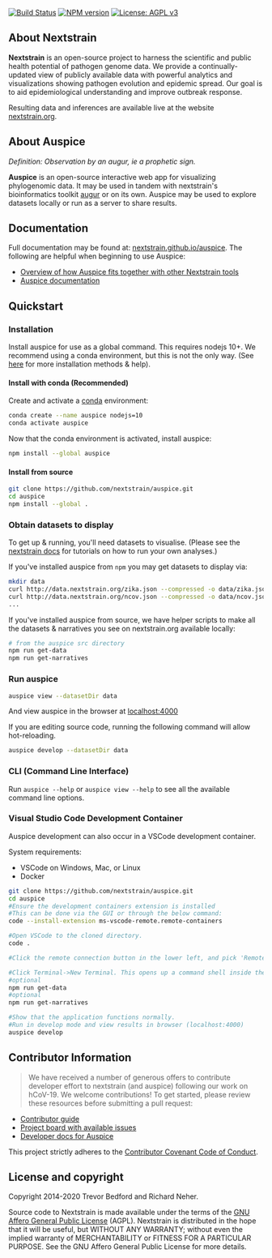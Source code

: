 [![Build Status](https://travis-ci.com/nextstrain/auspice.svg?branch=master)](https://travis-ci.com/nextstrain/auspice)
[![NPM version](https://img.shields.io/npm/v/auspice.svg?style=flat)](https://www.npmjs.com/package/auspice)
[![License: AGPL v3](https://img.shields.io/badge/License-AGPL%20v3-blue.svg)](https://www.gnu.org/licenses/agpl-3.0)

## About Nextstrain

**Nextstrain** is an open-source project to harness the scientific and public health potential of pathogen genome data.
We provide a continually-updated view of publicly available data with powerful analytics and visualizations showing pathogen evolution and epidemic spread.
Our goal is to aid epidemiological understanding and improve outbreak response.

Resulting data and inferences are available live at the website [nextstrain.org](https://nextstrain.org).

## About Auspice

*Definition: Observation by an augur, ie a prophetic sign.*

**Auspice** is an open-source interactive web app for visualizing phylogenomic data.
It may be used in tandem with nextstrain's bioinformatics toolkit [augur](https://github.com/nextstrain/augur) or on its own.
Auspice may be used to explore datasets locally or run as a server to share results.

## Documentation

Full documentation may be found at: [nextstrain.github.io/auspice](https://nextstrain.github.io/auspice).
The following are helpful when beginning to use Auspice:

* [Overview of how Auspice fits together with other Nextstrain tools](https://nextstrain.org/docs/getting-started/introduction#open-source-tools-for-the-community)  
* [Auspice documentation](https://nextstrain.github.io/auspice/introduction/overview)

## Quickstart

### Installation

Install auspice for use as a global command.
This requires nodejs 10+. We recommend using a conda environment, but this is not the only way.
(See [here](https://nextstrain.github.io/auspice/introduction/install) for more installation methods & help).

#### Install with conda (Recommended)

Create and activate a [conda](https://docs.conda.io) environment:

```bash
conda create --name auspice nodejs=10
conda activate auspice
```

Now that the conda environment is activated, install auspice:

```bash
npm install --global auspice
```

#### Install from source

```bash
git clone https://github.com/nextstrain/auspice.git
cd auspice
npm install --global .
```

### Obtain datasets to display

To get up & running, you'll need datasets to visualise.
(Please see the [nextstrain docs](https://nextstrain.org/docs/) for tutorials on how to run your own analyses.)

If you've installed auspice from `npm` you may get datasets to display via:

```bash
mkdir data
curl http://data.nextstrain.org/zika.json --compressed -o data/zika.json
curl http://data.nextstrain.org/ncov.json --compressed -o data/ncov.json
...
```

If you've installed auspice from source, we have helper scripts to make all the datasets & narratives you see on nextstrain.org available locally:

```bash
# from the auspice src directory
npm run get-data
npm run get-narratives
```

### Run auspice

```bash
auspice view --datasetDir data
```

And view auspice in the browser at [localhost:4000](http://localhost:4000)

If you are editing source code, running the following command will allow hot-reloading.

```bash
auspice develop --datasetDir data
```

### CLI (Command Line Interface)

Run `auspice --help` or `auspice view --help` to see all the available command line options.

### Visual Studio Code Development Container

Auspice development can also occur in a VSCode development container. 

System requirements:
- VSCode on Windows, Mac, or Linux
- Docker


```bash
git clone https://github.com/nextstrain/auspice.git
cd auspice
#Ensure the development containers extension is installed
#This can be done via the GUI or through the below command:
code --install-extension ms-vscode-remote.remote-containers

#Open VSCode to the cloned directory.
code .

#Click the remote connection button in the lower left, and pick 'Remote-Container: Reopen in Container'

#Click Terminal->New Terminal. This opens up a command shell inside the development container, then:
#optional
npm run get-data
#optional
npm run get-narratives

#Show that the application functions normally. 
#Run in develop mode and view results in browser (localhost:4000)
auspice develop
```


## Contributor Information

> We have received a number of generous offers to contribute developer effort to nextstrain (and auspice) following our work on hCoV-19. We welcome contributions! To get started, please review these resources before submitting a pull request:

* [Contributor guide](https://github.com/nextstrain/.github/blob/master/CONTRIBUTING.md)  
* [Project board with available issues](https://github.com/orgs/nextstrain/projects/5)
* [Developer docs for Auspice](./DEV_DOCS.md)  

This project strictly adheres to the [Contributor Covenant Code of Conduct](https://github.com/nextstrain/.github/blob/master/CODE_OF_CONDUCT.md).

## License and copyright

Copyright 2014-2020 Trevor Bedford and Richard Neher.

Source code to Nextstrain is made available under the terms of the [GNU Affero General Public License](LICENSE.txt) (AGPL). Nextstrain is distributed in the hope that it will be useful, but WITHOUT ANY WARRANTY; without even the implied warranty of MERCHANTABILITY or FITNESS FOR A PARTICULAR PURPOSE.  See the GNU Affero General Public License for more details.
